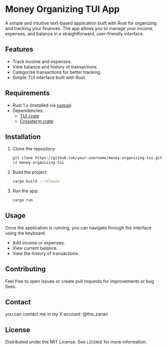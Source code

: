 # Money Organizing TUI App

A simple and intuitive text-based application built with Rust for organizing and tracking your finances. The app allows you to manage your income, expenses, and balance in a straightforward, user-friendly interface.

## Features

- Track income and expenses.
- View balance and history of transactions.
- Categorize transactions for better tracking.
- Simple TUI interface built with Rust.

## Requirements

- Rust 1.x (installed via [rustup](https://rustup.rs/))
- Dependencies:
  - [TUI crate](https://crates.io/crates/tui)
  - [Crossterm crate](https://crates.io/crates/crossterm)

## Installation

1. Clone the repository:
   ```bash
   git clone https://github.com/your-username/money-organizing-tui.git
   cd money-organizing-tui
   ```

2. Build the project:
   ```bash
   cargo build --release
   ```

3. Run the app:
   ```bash
   cargo run
   ```

## Usage

Once the application is running, you can navigate through the interface using the keyboard.

- Add income or expenses.
- View current balance.
- View the history of transactions.

## Contributing

Feel free to open issues or create pull requests for improvements or bug fixes.

## Contact

you can contact me in my X account: @the_zanan

## License

Distributed under the MIT License. See `LICENSE` for more information.